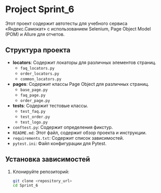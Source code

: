# Project Sprint_6

Этот проект содержит автотесты для учебного сервиса «Яндекс.Самокат» с использованием Selenium, Page Object Model (POM) и Allure для отчетов.

## Структура проекта

- **locators**: Содержит локаторы для различных элементов страниц.
  - `faq_locators.py`
  - `order_locators.py`
  - `common_locators.py`
- **pages**: Содержит классы Page Object для различных страниц.
  - `base_page.py`
  - `faq_page.py`
  - `order_page.py`
- **tests**: Содержит тестовые классы.
  - `test_faq.py`
  - `test_order.py`
  - `test_logo.py`
- `conftest.py`: Содержит определения фикстур.
- `README.md`: Этот файл, содержит обзор проекта и инструкции.
- `requirements.txt`: Содержит список зависимостей.
- `pytest.ini`: Файл конфигурации для Pytest.

## Установка зависимостей

1. Клонируйте репозиторий:
   ```bash
   git clone <repository_url>
   cd Sprint_6